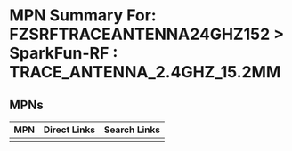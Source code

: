 



# MPN Summary For: FZSRFTRACEANTENNA24GHZ152 > SparkFun-RF : TRACE_ANTENNA_2.4GHZ_15.2MM

## MPNs
  

|MPN|Direct Links|Search Links|
| :--- | :--- | :--- |
||||

